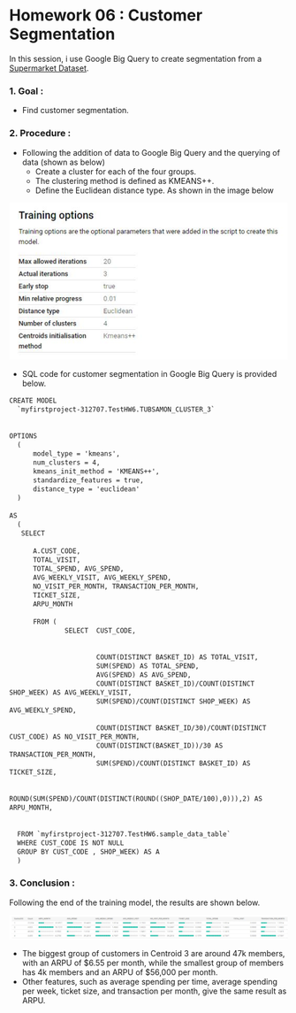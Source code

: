 # Homework 06 : Customer Segmentation
In this session, i use Google Big Query to create segmentation from a [Supermarket Dataset](https://drive.google.com/file/d/1mr8NgqTqBT9lHrNdhVvGSM_Fpo3rri4h/view?usp=sharing).

### 1. Goal : 
  - Find customer segmentation.

### 2. Procedure :
  - Following the addition of data to Google Big Query and the querying of data (shown as below)
      - Create a cluster for each of the four groups.
      - The clustering method is defined as KMEANS++.
      - Define the Euclidean distance type. As shown in the image below
   
   
  ![](https://github.com/Tubsamon/BADS7105-CRM/blob/main/Homework%2006-%20Customer%20Segmentation/Traning%20options.JPG?raw=true)

   - SQL code for customer segmentation in Google Big Query is provided below.


  ```
  CREATE MODEL
    `myfirstproject-312707.TestHW6.TUBSAMON_CLUSTER_3`


OPTIONS
    (
        model_type = 'kmeans',
        num_clusters = 4,
        kmeans_init_method = 'KMEANS++',
        standardize_features = true,
        distance_type = 'euclidean'
    ) 
    
AS
    (
     SELECT 
        
        A.CUST_CODE, 
        TOTAL_VISIT, 
        TOTAL_SPEND, AVG_SPEND,
        AVG_WEEKLY_VISIT, AVG_WEEKLY_SPEND,   
        NO_VISIT_PER_MONTH, TRANSACTION_PER_MONTH, 
        TICKET_SIZE, 
        ARPU_MONTH

        FROM ( 
                SELECT  CUST_CODE,  
                         
                        
                        COUNT(DISTINCT BASKET_ID) AS TOTAL_VISIT,  
                        SUM(SPEND) AS TOTAL_SPEND,  
                        AVG(SPEND) AS AVG_SPEND,
                        COUNT(DISTINCT BASKET_ID)/COUNT(DISTINCT SHOP_WEEK) AS AVG_WEEKLY_VISIT,  
                        SUM(SPEND)/COUNT(DISTINCT SHOP_WEEK) AS AVG_WEEKLY_SPEND,                        
                                        
                        COUNT(DISTINCT BASKET_ID/30)/COUNT(DISTINCT CUST_CODE) AS NO_VISIT_PER_MONTH,  
                        COUNT(DISTINCT(BASKET_ID))/30 AS TRANSACTION_PER_MONTH,  
                        SUM(SPEND)/COUNT(DISTINCT BASKET_ID) AS TICKET_SIZE,                        
                                       
                        ROUND(SUM(SPEND)/COUNT(DISTINCT(ROUND((SHOP_DATE/100),0))),2) AS ARPU_MONTH,    
                

    FROM `myfirstproject-312707.TestHW6.sample_data_table`
    WHERE CUST_CODE IS NOT NULL
    GROUP BY CUST_CODE , SHOP_WEEK) AS A
    )
```

### 3. Conclusion : 
Following the end of the training model, the results are shown below.

 ![](https://github.com/Tubsamon/BADS7105-CRM/blob/main/Homework%2006-%20Customer%20Segmentation/Cust%20Seg.JPG)


  - The biggest group of customers in Centroid 3 are around 47k members, with an ARPU of $6.55 per month, while the smallest group of members has 4k members and an ARPU of $56,000 per month.
  - Other features, such as average spending per time, average spending per week, ticket size, and transaction per month, give the same result as ARPU.
